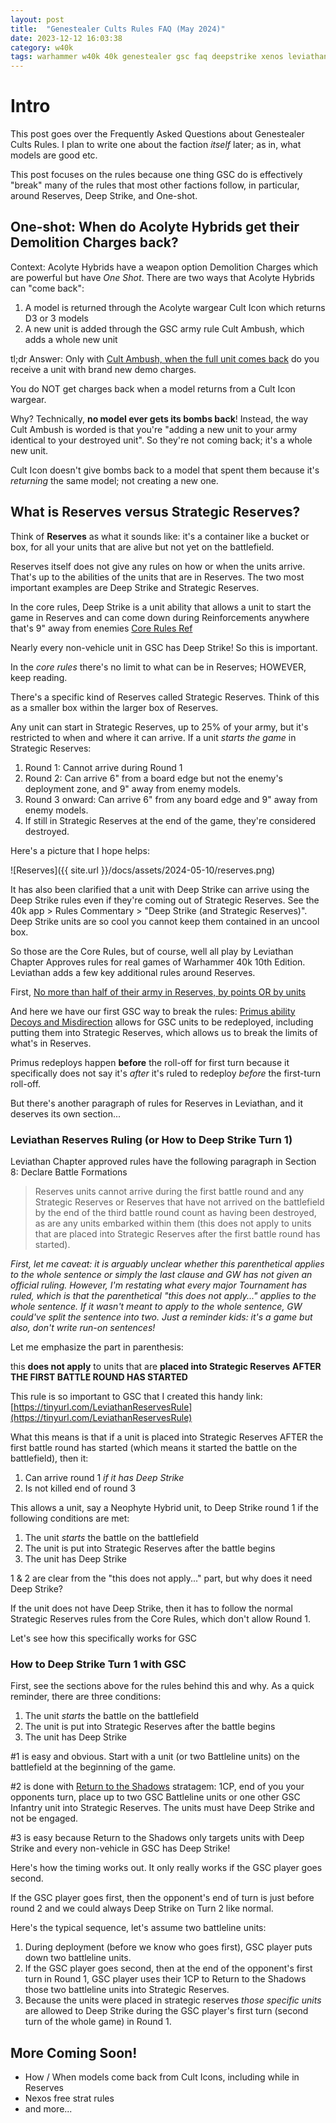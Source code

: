 ```yaml
---
layout: post
title:  "Genestealer Cults Rules FAQ (May 2024)"
date: 2023-12-12 16:03:38
category: w40k
tags: warhammer w40k 40k genestealer gsc faq deepstrike xenos leviathan
---
```


# Intro
This post goes over the Frequently Asked Questions about Genestealer Cults Rules. I plan to write one about the faction *itself* later; as in, what models are good etc.

This post focuses on the rules because one thing GSC do is effectively "break" many of the rules that most other factions follow, in particular, around Reserves, Deep Strike, and One-shot.

## One-shot: When do Acolyte Hybrids get their Demolition Charges back?

Context: Acolyte Hybrids have a weapon option Demolition Charges which are powerful but have *One Shot*. There are two ways that Acolyte Hybrids can "come back":

1. A model is returned through the Acolyte wargear Cult Icon which returns D3 or 3 models
2. A new unit is added through the GSC army rule Cult Ambush, which adds a whole new unit


tl;dr Answer: Only with [Cult Ambush, when the full unit comes back](https://wahapedia.ru/wh40k10ed/factions/genestealer-cults/#Cult-Ambush:~:text=On%20a%205,marker%20is%20placed) do you receive a unit with brand new demo charges. 

You do NOT get charges back when a model returns from a Cult Icon wargear.

Why? Technically, **no model ever gets its bombs back**! Instead, the way Cult Ambush is worded is that you're "adding a new unit to your army identical to your destroyed unit". So they're not coming back; it's a whole new unit.

Cult Icon doesn't give bombs back to a model that spent them because it's *returning* the same model; not creating a new one.

## What is Reserves versus Strategic Reserves?

Think of **Reserves** as what it sounds like: it's a container like a bucket or box, for all your units that are alive but not yet on the battlefield.

Reserves itself does not give any rules on how or when the units arrive. That's up to the abilities of the units that are in Reserves. The two most important examples are Deep Strike and Strategic Reserves.

In the core rules, Deep Strike is a unit ability that allows a unit to start the game in Reserves and can come down during Reinforcements anywhere that's 9" away from enemies [Core Rules Ref](https://wahapedia.ru/wh40k10ed/the-rules/core-rules/#:~:text=During%20the%20Declare,all%20enemy%20models.)

Nearly every non-vehicle unit in GSC has Deep Strike! So this is important.

In the *core rules* there's no limit to what can be in Reserves; HOWEVER, keep reading.

There's a specific kind of Reserves called Strategic Reserves. Think of this as a smaller box within the larger box of Reserves.

Any unit can start in Strategic Reserves, up to 25% of your army, but it's restricted to when and where it can arrive. If a unit *starts the game* in Strategic Reserves:
1. Round 1: Cannot arrive during Round 1
2. Round 2: Can arrive 6" from a board edge but not the enemy's deployment zone, and 9" away from enemy models.
3. Round 3 onward: Can arrive 6" from any board edge and 9" away from enemy models.
4. If still in Strategic Reserves at the end of the game, they're considered destroyed.

Here's a picture that I hope helps:

![Reserves]({{ site.url }}/docs/assets/2024-05-10/reserves.png)

It has also been clarified that a unit with Deep Strike can arrive using the Deep Strike rules even if they're coming out of Strategic Reserves. See the 40k app > Rules Commentary > "Deep Strike (and Strategic Reserves)". Deep Strike units are so cool you cannot keep them contained in an uncool box.

So those are the Core Rules, but of course, well all play by Leviathan Chapter Approves rules for real games of Warhammer 40k 10th Edition. Leviathan adds a few key additional rules around Reserves.

First, [No more than half of their army in Reserves, by points OR by units](https://wahapedia.ru/wh40k10ed/the-rules/leviathan/#:~:text=No%20more%20than%20half%20the%20number%20of%20units%20in%20a%20player%E2%80%99s%20army%20can%20start%20the%20battle%20in%20Reserves%2C%20and%20the%20combined%20points%20total%20of%20those%20units%20cannot%20be%20more%20than%20half%20the%20total%20of%20their%20army.)

And here we have our first GSC way to break the rules: [Primus ability Decoys and Misdirection](https://wahapedia.ru/wh40k10ed/factions/genestealer-cults/datasheets.html#Primus:~:text=Decoys%20and%20Misdirection,in%20Strategic%20Reserves.) allows for GSC units to be redeployed, including putting them into Strategic Reserves, which allows us to break the limits of what's in Reserves.

Primus redeploys happen **before** the roll-off for first turn because it specifically does not say it's *after* it's ruled to redeploy *before* the first-turn roll-off.

But there's another paragraph of rules for Reserves in Leviathan, and it deserves its own section...

### Leviathan Reserves Ruling (or How to Deep Strike Turn 1)

Leviathan Chapter approved rules have the following paragraph in Section 8: Declare Battle Formations

> Reserves units cannot arrive during the first battle round and any Strategic Reserves or Reserves that have not arrived on the battlefield by the end of the third battle round count as having been destroyed, as are any units embarked within them (this does not apply to units that are placed into Strategic Reserves after the first battle round has started).

*First, let me caveat: it is arguably unclear whether this parenthetical applies to the whole sentence or simply the last clause and GW has not given an official ruling. However, I'm restating what every major Tournament has ruled, which is that the parenthetical "this does not apply..." applies to the whole sentence. If it wasn't meant to apply to the whole sentence, GW could've split the sentence into two. Just a reminder kids: it's a game but also, don't write run-on sentences!*

Let me emphasize the part in parenthesis:

this **does not apply** to units that are **placed into Strategic Reserves** **AFTER THE FIRST BATTLE ROUND HAS STARTED**

This rule is so important to GSC that I created this handy link: [https://tinyurl.com/LeviathanReservesRule](https://tinyurl.com/LeviathanReservesRule)

What this means is that if a unit is placed into Strategic Reserves AFTER the first battle round has started (which means it started the battle on the battlefield), then it:

1. Can arrive round 1 *if it has Deep Strike*
2. Is not killed end of round 3

This allows a unit, say a Neophyte Hybrid unit, to Deep Strike round 1 if the following conditions are met:

1. The unit *starts* the battle on the battlefield
2. The unit is put into Strategic Reserves after the battle begins
3. The unit has Deep Strike

1 & 2 are clear from the "this does not apply..." part, but why does it need Deep Strike?

If the unit does not have Deep Strike, then it has to follow the normal Strategic Reserves rules from the Core Rules, which don't allow Round 1.

Let's see how this specifically works for GSC

### How to Deep Strike Turn 1 with GSC

First, see the sections above for the rules behind this and why. As a quick reminder, there are three conditions:

1. The unit *starts* the battle on the battlefield
2. The unit is put into Strategic Reserves after the battle begins
3. The unit has Deep Strike

#1 is easy and obvious. Start with a unit (or two Battleline units) on the battlefield at the beginning of the game.

#2 is done with [Return to the Shadows](https://wahapedia.ru/wh40k10ed/factions/genestealer-cults/#Stratagems:~:text=RETURN%20TO%20THE%20SHADOWS) stratagem: 1CP, end of you your opponents turn, place up to two GSC Battleline units or one other GSC Infantry unit into Strategic Reserves. The units must have Deep Strike and not be engaged.

#3 is easy because Return to the Shadows only targets units with Deep Strike and every non-vehicle in GSC has Deep Strike!

Here's how the timing works out. It only really works if the GSC player goes second. 

If the GSC player goes first, then the opponent's end of turn is just before round 2 and we could always Deep Strike on Turn 2 like normal.

Here's the typical sequence, let's assume two battleline units:

1. During deployment (before we know who goes first), GSC player puts down two battleline units.
2. If the GSC player goes second, then at the end of the opponent's first turn in Round 1, GSC player uses their 1CP to Return to the Shadows those two battleline units into Strategic Reserves.
3. Because the units were placed in strategic reserves *those specific units* are allowed to Deep Strike during the GSC player's first turn (second turn of the whole game) in Round 1.

## More Coming Soon!

- How / When models come back from Cult Icons, including while in Reserves
- Nexos free strat rules
- and more...